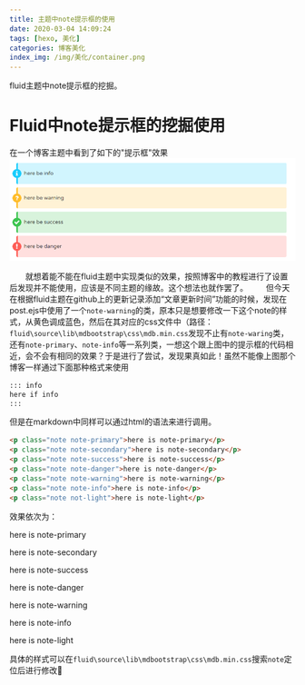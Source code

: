 ```yaml
---
title: 主题中note提示框的使用
date: 2020-03-04 14:09:24
tags: [hexo, 美化]
categories: 博客美化
index_img: /img/美化/container.png
---
```

fluid主题中note提示框的挖掘。

<!-- more -->

# Fluid中note提示框的挖掘使用

在一个博客主题中看到了如下的"提示框"效果
![](/img/美化/container-example.png)

&emsp;&emsp;就想着能不能在fluid主题中实现类似的效果，按照博客中的教程进行了设置后发现并不能使用，应该是不同主题的缘故。这个想法也就作罢了。
&emsp;&emsp;但今天在根据fluid主题在github上的更新记录添加“文章更新时间”功能的时候，发现在post.ejs中使用了一个`note-warning`的类，原本只是想要修改一下这个note的样式，从黄色调成蓝色，然后在其对应的css文件中（路径：`fluid\source\lib\mdbootstrap\css\mdb.min.css`发现不止有`note-waring`类，还有`note-primary`、`note-info`等一系列类，一想这个跟上图中的提示框的代码相近，会不会有相同的效果？于是进行了尝试，发现果真如此！虽然不能像上图那个博客一样通过下面那种格式来使用
```
::: info
here if info
:::
```
但是在markdown中同样可以通过html的语法来进行调用。
``` html
<p class="note note-primary">here is note-primary</p>
<p class="note note-secondary">here is note-secondary</p>
<p class="note note-success">here is note-success</p>
<p class="note note-danger">here is note-danger</p>
<p class="note note-warning">here is note-warning</p>
<p class="note note-info">here is note-info</p>
<p class="note not-light">here is note-light</p>
```
效果依次为：
<p class="note note-primary">here is note-primary</p>
<p class="note note-secondary">here is note-secondary</p>
<p class="note note-success">here is note-success</p>
<p class="note note-danger">here is note-danger</p>
<p class="note note-warning">here is note-warning</p>
<p class="note note-info">here is note-info</p>
<p class="note not-light">here is note-light</p>

具体的样式可以在`fluid\source\lib\mdbootstrap\css\mdb.min.css`搜索`note`定位后进行修改🤪